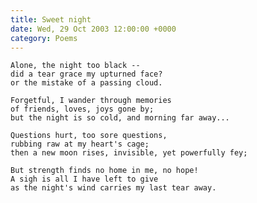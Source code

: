 ```yaml
---
title: Sweet night
date: Wed, 29 Oct 2003 12:00:00 +0000
category: Poems
---
```


    Alone, the night too black --  
    did a tear grace my upturned face?  
    or the mistake of a passing cloud.

    Forgetful, I wander through memories  
    of friends, loves, joys gone by;  
    but the night is so cold, and morning far away...

    Questions hurt, too sore questions,  
    rubbing raw at my heart's cage;  
    then a new moon rises, invisible, yet powerfully fey;

    But strength finds no home in me, no hope!  
    A sigh is all I have left to give  
    as the night's wind carries my last tear away.


